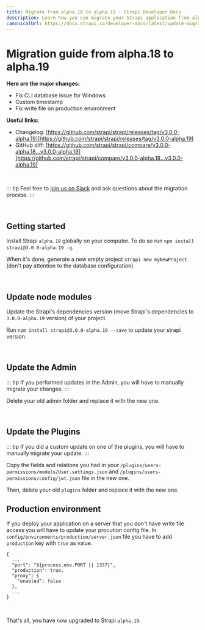 ```yaml
---
title: Migrate from alpha.18 to alpha.19 - Strapi Developer Docs
description: Learn how you can migrate your Strapi application from alpha.18 to alpha.19.
canonicalUrl: https://docs.strapi.io/developer-docs/latest/update-migration-guides/migration-guides/migration-guide-alpha.18-to-alpha.19.html
---
```


# Migration guide from alpha.18 to alpha.19

**Here are the major changes:**

- Fix CLI database issue for Windows
- Custom timestamp
- Fix write file on production environment

**Useful links:**

- Changelog: [https://github.com/strapi/strapi/releases/tag/v3.0.0-alpha.19](https://github.com/strapi/strapi/releases/tag/v3.0.0-alpha.19)
- GitHub diff: [https://github.com/strapi/strapi/compare/v3.0.0-alpha.18...v3.0.0-alpha.19](https://github.com/strapi/strapi/compare/v3.0.0-alpha.18...v3.0.0-alpha.19)

<br>

::: tip
Feel free to [join us on Slack](http://slack.strapi.io) and ask questions about the migration process.
:::

<br>

## Getting started

Install Strapi `alpha.19` globally on your computer. To do so run `npm install strapi@3.0.0-alpha.19 -g`.

When it's done, generate a new empty project `strapi new myNewProject` (don't pay attention to the database configuration).

<br>

## Update node modules

Update the Strapi's dependencies version (move Strapi's dependencies to `3.0.0-alpha.19` version) of your project.

Run `npm install strapi@3.0.0-alpha.19 --save` to update your strapi version.

<br>

## Update the Admin

::: tip
If you performed updates in the Admin, you will have to manually migrate your changes.
:::

Delete your old admin folder and replace it with the new one.

<br>

## Update the Plugins

::: tip
If you did a custom update on one of the plugins, you will have to manually migrate your update.
:::

Copy the fields and relations you had in your `/plugins/users-permissions/models/User.settings.json` and `/plugins/users-permissions/config/jwt.json` file in the new one.

Then, delete your old `plugins` folder and replace it with the new one.

## Production environment

If you deploy your application on a server that you don't have write file access you will have to update your procution config file.
In `config/environments/production/server.json` file you have to add `production` key with `true` as value.

```
{
  ...
  "port": "${process.env.PORT || 1337}",
  "production": true,
  "proxy": {
    "enabled": false
  },
  ...
}
```

<br>

That's all, you have now upgraded to Strapi `alpha.19`.
